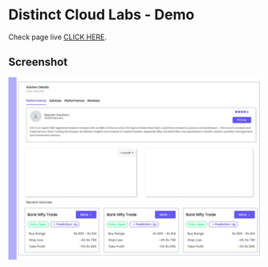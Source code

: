 # Distinct Cloud Labs - Demo

Check page live [CLICK HERE](https://distinctcloudlabs-demo.netlify.app).

## Screenshot

![plot](./screenshot.jpeg)
